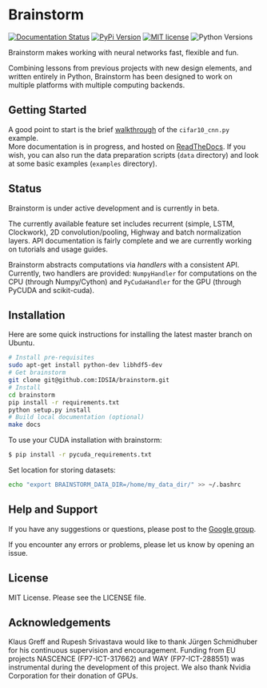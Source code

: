 Brainstorm
==========

[![Documentation Status](https://img.shields.io/badge/docs-latest-brightgreen.svg?style=flat-square)](http://brainstorm.readthedocs.org/en/latest/?badge=latest)
[![PyPi Version](https://img.shields.io/pypi/v/brainstorm.svg?style=flat-square)](https://pypi.python.org/pypi/brainstorm)
[![MIT license](https://img.shields.io/github/license/mashape/apistatus.svg?style=flat-square)](http://choosealicense.com/licenses/mit/)
![Python Versions](https://img.shields.io/pypi/pyversions/brainstorm.svg?style=flat-square)

Brainstorm makes working with neural networks fast, flexible and fun.

Combining lessons from previous projects with new design elements, and written entirely in Python, Brainstorm has been designed to work on multiple platforms with multiple computing backends.


Getting Started
---------------
A good point to start is the brief [walkthrough](https://brainstorm.readthedocs.org/en/latest/walkthrough.html) of the ``cifar10_cnn.py`` example.  
More documentation is in progress, and hosted on [ReadTheDocs](https://brainstorm.readthedocs.org/en/latest/).
If you wish, you can also run the data preparation scripts (``data`` directory) and look at some basic examples (``examples`` directory).

Status
------
Brainstorm is under active development and is currently in beta. 

The currently available feature set includes recurrent (simple, LSTM, Clockwork), 2D convolution/pooling, Highway and batch normalization layers. API documentation is fairly complete and we are currently working on tutorials and usage guides.

Brainstorm abstracts computations via *handlers* with a consistent API. Currently, two handlers are provided: `NumpyHandler` for computations on the CPU (through Numpy/Cython) and `PyCudaHandler` for the GPU (through PyCUDA and scikit-cuda).

Installation
------------
Here are some quick instructions for installing the latest master branch on Ubuntu.

```bash
# Install pre-requisites
sudo apt-get install python-dev libhdf5-dev
# Get brainstorm
git clone git@github.com:IDSIA/brainstorm.git
# Install
cd brainstorm
pip install -r requirements.txt
python setup.py install
# Build local documentation (optional)
make docs
```
To use your CUDA installation with brainstorm:
```bash
$ pip install -r pycuda_requirements.txt
```
Set location for storing datasets:
```bash
echo "export BRAINSTORM_DATA_DIR=/home/my_data_dir/" >> ~/.bashrc
```

Help and Support
----------------

If you have any suggestions or questions, please post to the [Google group](https://groups.google.com/forum/#!forum/mailstorm).

If you encounter any errors or problems, please let us know by opening an issue.

License
-------

MIT License. Please see the LICENSE file.

Acknowledgements
----------------

Klaus Greff and Rupesh Srivastava would like to thank Jürgen Schmidhuber for his continuous supervision and encouragement.
Funding from EU projects NASCENCE (FP7-ICT-317662) and WAY (FP7-ICT-288551) was instrumental during the development of this project.
We also thank Nvidia Corporation for their donation of GPUs.
